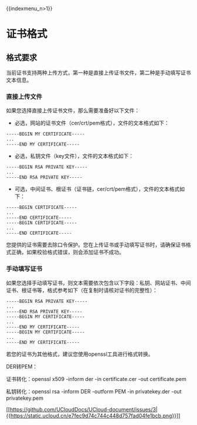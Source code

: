 {{indexmenu_n>1}}

# 证书格式

## 格式要求

当前证书支持两种上传方式，第一种是直接上传证书文件，第二种是手动填写证书文本信息。

### 直接上传文件

如果您选择直接上传证书文件，那么需要准备好以下文件：

* 必选，网站的证书文件（cer/crt/pem格式），文件的文本格式如下：

```
-----BEGIN MY CERTIFICATE-----
...
-----END MY CERTIFICATE-----
```

* 必选，私钥文件（key文件），文件的文本格式如下：

```
-----BEGIN RSA PRIVATE KEY-----
... 
-----END RSA PRIVATE KEY-----
```

* 可选，中间证书、根证书（证书链，cer/crt/pem格式），文件的文本格式如下：

```
-----BEGIN CERTIFICATE-----
...
-----END CERTIFICATE-----
-----BEGIN CERTIFICATE-----
...
-----END CERTIFICATE-----
```

您提供的证书需要去除口令保护。您在上传证书或手动填写证书时，请确保证书格式正确，如果校验格式错误，则会添加证书不成功。

### 手动填写证书

如果您选择手动填写证书，则文本需要依次包含以下字段：私钥、网站证书、中间证书、根证书等，格式参考如下（在复制时请核对证书的完整性）：

```
-----BEGIN RSA PRIVATE KEY-----
... 
-----END RSA PRIVATE KEY-----
-----BEGIN MY CERTIFICATE-----
...
-----END MY CERTIFICATE-----
-----BEGIN MY CERTIFICATE-----
...
-----END MY CERTIFICATE-----
```

若您的证书为其他格式，建议您使用openssl工具进行格式转换。

DER转PEM：

证书转化：openssl x509 -inform der -in certificate.cer -out certificate.pem 

私钥转化：openssl rsa -inform DER -outform PEM -in privatekey.der -out privatekey.pem

[[https://github.com/UCloudDocs/UCloud-document/issues/3|{{https://static.ucloud.cn/e7fec9d74c744c448d757fad04fe1bcb.png}}]]
